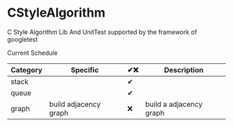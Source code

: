 # CStyleAlgorithm

C Style Algorithm Lib And UnitTest supported by the framework of googletest

Current Schedule


| Category | Specific              | ✔❌ | Description             |
| -------- | --------------------- | ---- | ----------------------- |
| stack    |  | ✔   |  |
| queue    |  | ✔   |  |
| graph    | build adjacency graph | ❌   | build a adjacency graph |
